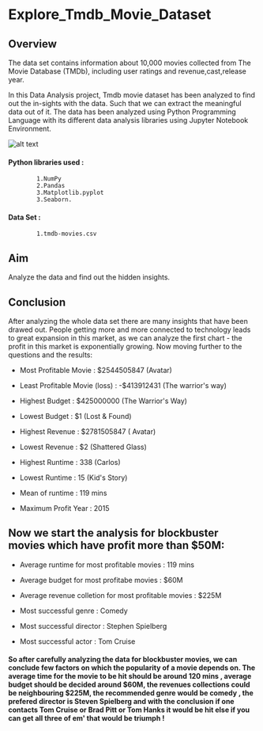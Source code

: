 # Explore_Tmdb_Movie_Dataset

## Overview

The data set contains information about 10,000 movies collected from The Movie Database (TMDb), including user ratings and revenue,cast,release year.

In this Data Analysis project, Tmdb movie dataset has been analyzed to find out the in-sights with the data. Such that we can extract the meaningful data out of it. The data has been analyzed using Python Programming Language with its different data analysis libraries using Jupyter Notebook Environment.

![alt text](https://raw.githubusercontent.com/niladrihere/Udacity-Data-Analyst-Project-02---Explore_Tmdb_Movie_Dataset/master/tmdb.jpeg)

#### Python libraries used : 
            1.NumPy 
            2.Pandas
            3.Matplotlib.pyplot
            3.Seaborn.

#### Data Set : 
            1.tmdb-movies.csv

## Aim
Analyze the data and find out the hidden insights. 


## Conclusion
After analyzing the whole data set there are many insights that have been drawed out. People getting more and more connected to technology leads to great expansion in this market, as we can analyze the first chart - the profit in this market is exponentially growing. Now moving further to the questions and the results:

- Most Profitable Movie : $2544505847 (Avatar)

- Least Profitable Movie (loss) : -$413912431 (The warrior's way)

- Highest Budget : $425000000 (The Warrior's Way)

- Lowest Budget : $1 (Lost & Found)

- Highest Revenue : $2781505847 ( Avatar)

- Lowest Revenue : $2 (Shattered Glass)

- Highest Runtime : 338 (Carlos)

- Lowest Runtime : 15 (Kid's Story)

- Mean of runtime : 119 mins

- Maximum Profit Year : 2015

## Now we start the analysis for blockbuster movies which have profit more than $50M:

- Average runtime for most profitable movies : 119 mins

- Average budget for most profitabe movies : $60M

- Average revenue colletion for most profitable movies : $225M

- Most successful genre : Comedy

- Most successful director : Stephen Spielberg

- Most successful actor : Tom Cruise

#### So after carefully analyzing the data for blockbuster movies, we can conclude few factors on which the popularity of a movie depends on. The average time for the movie to be hit should be around 120 mins , average budget should be decided around $60M, the revenues collections could be neighbouring $225M, the recommended genre would be comedy , the prefered director is Steven Spielberg and with the conclusion if one contacts Tom Cruise or Brad Pitt or Tom Hanks it would be hit else if you can get all three of em' that would be triumph !

